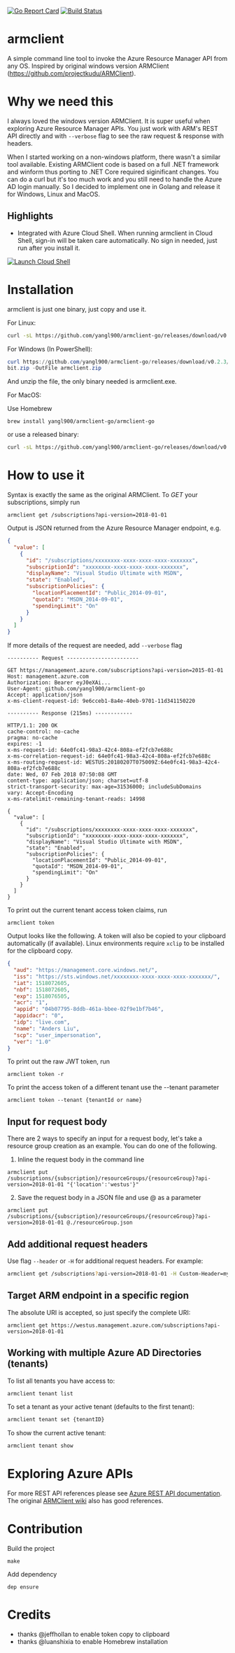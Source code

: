 [![Go Report Card](https://goreportcard.com/badge/github.com/yangl900/armclient-go)](https://goreportcard.com/report/github.com/yangl900/armclient-go) [![Build Status](https://travis-ci.org/yangl900/armclient-go.svg?branch=master)](https://travis-ci.org/yangl900/armclient-go)
# armclient
A simple command line tool to invoke the Azure Resource Manager API from any OS. Inspired by original windows version ARMClient (https://github.com/projectkudu/ARMClient).

# Why we need this
I always loved the windows version ARMClient. It is super useful when exploring Azure Resource Manager APIs. You just work with ARM's REST API directly and with `--verbose` flag to see the raw request & response with headers.

When I started working on a non-windows platform, there wasn't a similar tool available. Existing ARMClient code is based on a full .NET framework and winform thus porting to .NET Core required siginificant changes. You can do a curl but it's too much work and you still need to handle the Azure AD login manually. So I decided to implement one in Golang and release it for Windows, Linux and MacOS.

## Highlights
* Integrated with Azure Cloud Shell. When running armclient in Cloud Shell, sign-in will be taken care automatically. No sign in needed, just run after you install it.

[![Launch Cloud Shell](https://shell.azure.com/images/launchcloudshell.png "Launch Cloud Shell")](https://shell.azure.com)

# Installation
armclient is just one binary, just copy and use it.

For Linux:
```bash
curl -sL https://github.com/yangl900/armclient-go/releases/download/v0.2.3/armclient-go_linux_64-bit.tar.gz | tar xz
```

For Windows (In PowerShell):
```powershell
curl https://github.com/yangl900/armclient-go/releases/download/v0.2.3/armclient-go_windows_64-
bit.zip -OutFile armclient.zip
```
And unzip the file, the only binary needed is armclient.exe.

For MacOS:

Use Homebrew
```
brew install yangl900/armclient-go/armclient-go
```

or use a released binary: 
```bash
curl -sL https://github.com/yangl900/armclient-go/releases/download/v0.2.3/armclient-go_macOS_64-bit.tar.gz | tar xz
```

# How to use it
Syntax is exactly the same as the original ARMClient. To *GET* your subscriptions, simply run

```
armclient get /subscriptions?api-version=2018-01-01
```

Output is JSON returned from the Azure Resource Manager endpoint, e.g.
```json
{
  "value": [
    {
      "id": "/subscriptions/xxxxxxxx-xxxx-xxxx-xxxx-xxxxxxx",
      "subscriptionId": "xxxxxxxx-xxxx-xxxx-xxxx-xxxxxxx",
      "displayName": "Visual Studio Ultimate with MSDN",
      "state": "Enabled",
      "subscriptionPolicies": {
        "locationPlacementId": "Public_2014-09-01",
        "quotaId": "MSDN_2014-09-01",
        "spendingLimit": "On"
      }
    }
  ]
}
```
If more details of the request are needed, add `--verbose` flag
```
---------- Request -----------------------

GET https://management.azure.com/subscriptions?api-version=2015-01-01
Host: management.azure.com
Authorization: Bearer eyJ0eXAi...
User-Agent: github.com/yangl900/armclient-go
Accept: application/json
x-ms-client-request-id: 9e6cceb1-8a4e-40eb-9701-11d341150220

---------- Response (215ms) ------------

HTTP/1.1: 200 OK
cache-control: no-cache
pragma: no-cache
expires: -1
x-ms-request-id: 64e0fc41-98a3-42c4-808a-ef2fcb7e688c
x-ms-correlation-request-id: 64e0fc41-98a3-42c4-808a-ef2fcb7e688c
x-ms-routing-request-id: WESTUS:20180207T075009Z:64e0fc41-98a3-42c4-808a-ef2fcb7e688c
date: Wed, 07 Feb 2018 07:50:08 GMT
content-type: application/json; charset=utf-8
strict-transport-security: max-age=31536000; includeSubDomains
vary: Accept-Encoding
x-ms-ratelimit-remaining-tenant-reads: 14998

{
  "value": [
    {
      "id": "/subscriptions/xxxxxxxx-xxxx-xxxx-xxxx-xxxxxxx",
      "subscriptionId": "xxxxxxxx-xxxx-xxxx-xxxx-xxxxxxx",
      "displayName": "Visual Studio Ultimate with MSDN",
      "state": "Enabled",
      "subscriptionPolicies": {
        "locationPlacementId": "Public_2014-09-01",
        "quotaId": "MSDN_2014-09-01",
        "spendingLimit": "On"
      }
    }
  ]
}
```

To print out the current tenant access token claims, run
```
armclient token
```

Output looks like the following. A token will also be copied to your clipboard automatically (if available). Linux environments require `xclip` to be installed for the clipboard copy.
```json
{
  "aud": "https://management.core.windows.net/",
  "iss": "https://sts.windows.net/xxxxxxxx-xxxx-xxxx-xxxx-xxxxxxx/",
  "iat": 1518072605,
  "nbf": 1518072605,
  "exp": 1518076505,
  "acr": "1",
  "appid": "04b07795-8ddb-461a-bbee-02f9e1bf7b46",
  "appidacr": "0",
  "idp": "live.com",
  "name": "Anders Liu",
  "scp": "user_impersonation",
  "ver": "1.0"
}
```

To print out the raw JWT token, run
```
armclient token -r
```

To print the access token of a different tenant use the --tenant parameter
```
armclient token --tenant {tenantId or name}
```

## Input for request body
There are 2 ways to specify an input for a request body, let's take a resource group creation as an example. You can do one of the following.

1. Inline the request body in the command line
```
armclient put /subscriptions/{subscription}/resourceGroups/{resourceGroup}?api-version=2018-01-01 "{'location':'westus'}"
```
2. Save the request body in a JSON file and use @<file-path> as a parameter
```
armclient put /subscriptions/{subscription}/resourceGroups/{resourceGroup}?api-version=2018-01-01 @./resourceGroup.json
```

## Add additional request headers
Use flag `--header` or `-H` for additional request headers. For example:

```bash
armclient get /subscriptions?api-version=2018-01-01 -H Custom-Header=my-header-value-123 --verbose
```

## Target ARM endpoint in a specific region
The absolute URI is accepted, so just specify the complete URI:

```
armclient get https://westus.management.azure.com/subscriptions?api-version=2018-01-01
```

## Working with multiple Azure AD Directories (tenants)
To list all tenants you have access to:
```bash
armclient tenant list
```

To set a tenant as your active tenant (defaults to the first tenant):
```bash
armclient tenant set {tenantID}
```

To show the current active tenant:
```bash
armclient tenant show
```

# Exploring Azure APIs
For more REST API references please see [Azure REST API documentation](https://docs.microsoft.com/rest/api/). The original [ARMClient wiki](https://github.com/projectkudu/ARMClient/wiki) also has good references.

# Contribution
Build the project
```
make
```

Add dependency
```
dep ensure
```

# Credits
- thanks @jeffhollan to enable token copy to clipboard
- thanks @luanshixia to enable Homebrew installation
